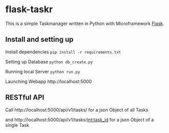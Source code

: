 # flask-taskr
This is a simple Taskmanager written in Python with Microframework [Flask](http://flask.pocoo.org/ "Flask Homepage").

## Install and setting up
Install dependencies
`pip install -r requirements.txt`

Setting up Database
`python db_create.py`

Running local Server
`python run.py`

Launching Webapp
http://localhost:5000

## RESTful API
Call http://localhost:5000/api/v1/tasks/ for a json Object of all Tasks

and http://localhost:5000/api/v1/tasks/<int:task_id> for a json Object of a single Task
